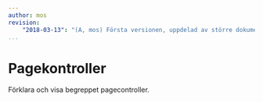 ```yaml
---
author: mos
revision:
    "2018-03-13": "(A, mos) Första versionen, uppdelad av större dokument."
...
```

Pagekontroller
=======================

Förklara och visa begreppet pagecontroller.
